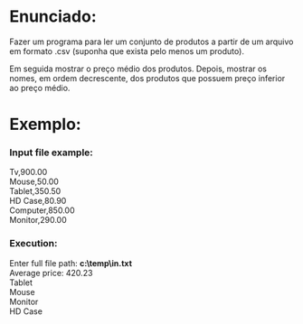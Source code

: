 # Enunciado:
Fazer um programa para ler um conjunto de produtos a partir de um
arquivo em formato .csv (suponha que exista pelo menos um produto).  

Em seguida mostrar o preço médio dos produtos. Depois, mostrar os
nomes, em ordem decrescente, dos produtos que possuem preço
inferior ao preço médio.  

# Exemplo:
### Input file example:
Tv,900.00  
Mouse,50.00  
Tablet,350.50  
HD Case,80.90  
Computer,850.00  
Monitor,290.00  
### Execution:
Enter full file path: **c:\temp\in.txt**  
Average price: 420.23  
Tablet  
Mouse  
Monitor  
HD Case  